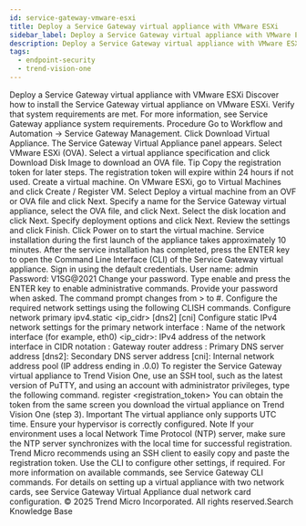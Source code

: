 ```yaml
---
id: service-gateway-vmware-esxi
title: Deploy a Service Gateway virtual appliance with VMware ESXi
sidebar_label: Deploy a Service Gateway virtual appliance with VMware ESXi
description: Deploy a Service Gateway virtual appliance with VMware ESXi
tags:
  - endpoint-security
  - trend-vision-one
---
```


 Deploy a Service Gateway virtual appliance with VMware ESXi Discover how to install the Service Gateway virtual appliance on VMware ESXi. Verify that system requirements are met. For more information, see Service Gateway appliance system requirements. Procedure Go to Workflow and Automation → Service Gateway Management. Click Download Virtual Appliance. The Service Gateway Virtual Appliance panel appears. Select VMware ESXi (OVA). Select a virtual appliance specification and click Download Disk Image to download an OVA file. Tip Copy the registration token for later steps. The registration token will expire within 24 hours if not used. Create a virtual machine. On VMware ESXi, go to Virtual Machines and click Create / Register VM. Select Deploy a virtual machine from an OVF or OVA file and click Next. Specify a name for the Service Gateway virtual appliance, select the OVA file, and click Next. Select the disk location and click Next. Specify deployment options and click Next. Review the settings and click Finish. Click Power on to start the virtual machine. Service installation during the first launch of the appliance takes approximately 10 minutes. After the service installation has completed, press the ENTER key to open the Command Line Interface (CLI) of the Service Gateway virtual appliance. Sign in using the default credentials. User name: admin Password: V1SG@2021 Change your password. Type enable and press the ENTER key to enable administrative commands. Provide your password when asked. The command prompt changes from > to #. Configure the required network settings using the following CLISH commands. Configure network primary ipv4.static <interface> <ip_cidr> <gateway> <dns1> [dns2] [cni] Configure static IPv4 network settings for the primary network interface <interface>: Name of the network interface (for example, eth0) <ip_cidr>: IPv4 address of the network interface in CIDR notation <gateway>: Gateway router address <dns1>: Primary DNS server address [dns2]: Secondary DNS server address [cni]: Internal network address pool (IP address ending in .0.0) To register the Service Gateway virtual appliance to Trend Vision One, use an SSH tool, such as the latest version of PuTTY, and using an account with administrator privileges, type the following command. register <registration_token> You can obtain the token from the same screen you download the virtual appliance on Trend Vision One (step 3). Important The virtual appliance only supports UTC time. Ensure your hypervisor is correctly configured. Note If your environment uses a local Network Time Protocol (NTP) server, make sure the NTP server synchronizes with the local time for successful registration. Trend Micro recommends using an SSH client to easily copy and paste the registration token. Use the CLI to configure other settings, if required. For more information on available commands, see Service Gateway CLI commands. For details on setting up a virtual appliance with two network cards, see Service Gateway Virtual Appliance dual network card configuration. © 2025 Trend Micro Incorporated. All rights reserved.Search Knowledge Base